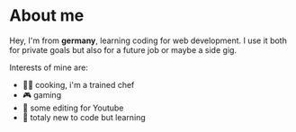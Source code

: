 
# About me


Hey, I'm from **germany**, learning coding for web development. I use it both for private goals but also for a future job or maybe a side gig. 

Interests of mine are:

- 👨‍🍳 cooking, i'm a trained chef
- 🎮 gaming
- 📼 some editing for Youtube
- 🤔 totaly new to code but learning 


